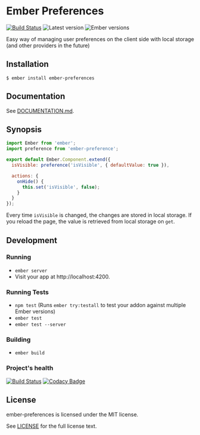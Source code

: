 # Ember Preferences
[![Build Status](https://travis-ci.org/san650/ember-preferences.svg?branch=master)](https://travis-ci.org/san650/ember-preferences)
![Latest version](https://img.shields.io/npm/v/ember-preferences.svg)
![Ember versions](https://embadge.io/v1/badge.svg?start=2.1.0)

Easy way of managing user preferences on the client side with local storage (and other providers in the future)

## Installation

```
$ ember install ember-preferences
```

## Documentation

See [DOCUMENTATION.md](./DOCUMENTATION.md).

## Synopsis

```js
import Ember from 'ember';
import preference from 'ember-preference';

export default Ember.Component.extend({
  isVisible: preference('isVisible', { defaultValue: true }),

  actions: {
    onHide() {
      this.set('isVisible', false);
    }
  }
});
```

Every time `isVisible` is changed, the changes are stored in local storage. If you reload the page, the value is retrieved from local storage on `get`.

## Development

### Running

* `ember server`
* Visit your app at http://localhost:4200.

### Running Tests

* `npm test` (Runs `ember try:testall` to test your addon against multiple Ember versions)
* `ember test`
* `ember test --server`

### Building

* `ember build`

### Project's health

[![Build Status](https://travis-ci.org/san650/ember-preferences.svg?branch=master)](https://travis-ci.org/san650/ember-preferences)
[![Codacy Badge](https://api.codacy.com/project/badge/grade/6162adb06a07473cad60cffe3797270c)](https://www.codacy.com/app/san650/ember-preferences)

## License

ember-preferences is licensed under the MIT license.

See [LICENSE](./LICENSE.md) for the full license text.
